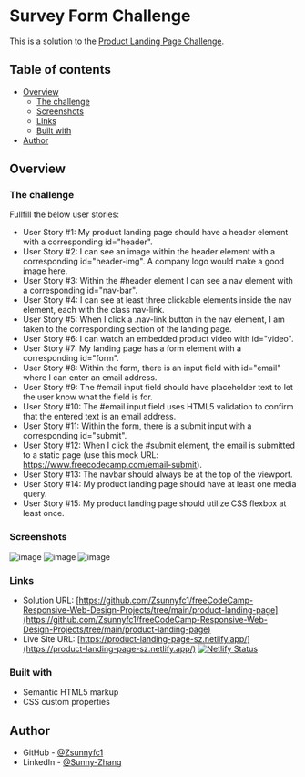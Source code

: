 # Survey Form Challenge

This is a solution to the [Product Landing Page Challenge](https://www.freecodecamp.org/learn/responsive-web-design/responsive-web-design-projects/build-a-survey-form).

## Table of contents

- [Overview](#overview)
  - [The challenge](#the-challenge)
  - [Screenshots](#Screenshots)
  - [Links](#links)
  - [Built with](#built-with)
- [Author](#author)

## Overview

### The challenge

Fullfill the below user stories:

- User Story #1: My product landing page should have a header element with a corresponding id="header".
- User Story #2: I can see an image within the header element with a corresponding id="header-img". A company logo would make a good image here.
- User Story #3: Within the #header element I can see a nav element with a corresponding id="nav-bar".
- User Story #4: I can see at least three clickable elements inside the nav element, each with the class nav-link.
- User Story #5: When I click a .nav-link button in the nav element, I am taken to the corresponding section of the landing page.
- User Story #6: I can watch an embedded product video with id="video".
- User Story #7: My landing page has a form element with a corresponding id="form".
- User Story #8: Within the form, there is an input field with id="email" where I can enter an email address.
- User Story #9: The #email input field should have placeholder text to let the user know what the field is for.
- User Story #10: The #email input field uses HTML5 validation to confirm that the entered text is an email address.
- User Story #11: Within the form, there is a submit input with a corresponding id="submit".
- User Story #12: When I click the #submit element, the email is submitted to a static page (use this mock URL: https://www.freecodecamp.com/email-submit).
- User Story #13: The navbar should always be at the top of the viewport.
- User Story #14: My product landing page should have at least one media query.
- User Story #15: My product landing page should utilize CSS flexbox at least once.


### Screenshots

![image](https://user-images.githubusercontent.com/79604811/148329947-1e961c67-c615-4ddc-aeb5-6039ad7fe74e.png)
![image](https://user-images.githubusercontent.com/79604811/148330005-c66241b8-7070-4cb3-92f6-3309c4f62269.png)
![image](https://user-images.githubusercontent.com/79604811/148330050-1e69227c-25a3-4ceb-9785-39f2ebe2fbd7.png)


### Links

- Solution URL: [https://github.com/Zsunnyfc1/freeCodeCamp-Responsive-Web-Design-Projects/tree/main/product-landing-page](https://github.com/Zsunnyfc1/freeCodeCamp-Responsive-Web-Design-Projects/tree/main/product-landing-page)
- Live Site URL: [https://product-landing-page-sz.netlify.app/](https://product-landing-page-sz.netlify.app/) [![Netlify Status](https://api.netlify.com/api/v1/badges/74f9c086-5671-486e-801e-1e7745c3bb58/deploy-status)](https://app.netlify.com/sites/product-landing-page-sz/deploys)


### Built with

- Semantic HTML5 markup
- CSS custom properties

## Author

- GitHub - [@Zsunnyfc1](https://github.com/Zsunnyfc1)
- LinkedIn - [@Sunny-Zhang](https://www.linkedin.com/in/sunny-zhang-3a773214b/)


